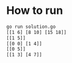 # How to run

```bash
go run solution.go 
[[1 6] [8 10] [15 18]]
[[1 5]]
[[0 0] [1 4]]
[[0 5]]
[[1 3] [4 7]]

```
